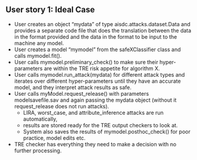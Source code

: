 ## User story 1: Ideal Case
- User creates an object “mydata” of type aisdc.attacks.dataset.Data and provides a separate code file that does the translation between the data in the format provided and the data in the format to be input to the machine any model.
- User creates a model “mymodel” from the safeXClassifier class and calls mymodel.fit().
- User calls mymodel.preliminary_check() to make sure their hyper-parameters are within the TRE risk appetite for algorithm X.
- User calls mymodel.run_attack(mydata) for different attack types and iterates over different hyper-parameters until they have an accurate model, and they interpret attack results as safe.
- User calls myModel.request_release() with parameters modelsavefile.sav and  again passing the mydata object (without it request_release does not run attacks).
  - LIRA, worst_case, and attribute_inference attacks are run automatically,
  - results are stored ready for the TRE output checkers to look at.
  - System also saves the results of mymodel.posthoc_check() for poor practice, model edits etc.
- TRE checker has everything they need to make a decision with no further processing.

